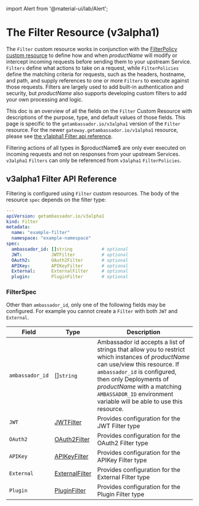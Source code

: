 
import Alert from '@material-ui/lab/Alert';

# The **Filter** Resource (v3alpha1)

The `Filter` custom resource works in conjunction with the [FilterPolicy custom resource][] to define how and when $productName$ will
modify or intercept incoming requests before sending them to your upstream Service. `Filters` define what actions to take on a request,
while `FilterPolicies` define the matching criteria for requests, such as the headers, hostname, and path, and supply references to
one or more `Filters` to execute against those requests. Filters are largely used to add built-in authentication and security, but
$productName$ also supports developing custom filters to add your own processing and logic.

This doc is an overview of all the fields on the `Filter` Custom Resource with descriptions of the purpose, type, and default values of those fields.
This page is specific to the `getambassador.io/v3alpha1` version of the `Filter` resource. For the newer `gateway.getambassador.io/v1alpha1` resource,
please see [the v1alpha1 Filter api reference][].

<Alert severity="info">
    Filtering actions of all types in $productName$ are only ever executed on incoming requests and not on responses from your upstream Services.
</Alert>

<Alert severity="info">
    <code>v3alpha1</code> <code>Filters</code> can only be referenced from <code>v3alpha1</code> <code>FilterPolicies</code>.
</Alert>

## v3alpha1 Filter API Reference

Filtering is configured using `Filter` custom resources.  The body of the resource `spec` depends on the filter type:

```yaml
---
apiVersion: getambassador.io/v3alpha1
kind: Filter
metadata:
  name: "example-filter"
  namespace: "example-namespace"
spec:
  ambassador_id: []string           # optional
  JWT:           JWTFilter          # optional
  OAuth2:        OAuth2Filter       # optional
  APIKey:        APIKeyFilter       # optional
  External:      ExternalFilter     # optional
  plugin:        PluginFilter       # optional
```

### FilterSpec

Other than `ambassador_id`, only one of the following fields may be configured. For example you cannot create a `Filter` with both
`JWT` and `External`.

| **Field**        | **Type**                                                     | **Description**                                                                       |
|------------------|--------------------------------------------------------------|-----------------------------------------------------------------------------------|
| `ambassador_id`  | \[\]`string`                 | Ambassador id accepts a list of strings that allow you to restrict which instances of $productName$ can use/view this resource. If `ambassador_id` is configured, then only Deployments of $productName$ with a matching `AMBASSADOR_ID` environment variable will be able to use this resource. |
| `JWT`            | [JWTFilter][]                                                | Provides configuration for the JWT Filter type                   |
| `OAuth2`         | [OAuth2Filter][]                                             | Provides configuration for the OAuth2 Filter type         |
| `APIKey`         | [APIKeyFilter][]                                             | Provides configuration for the APIKey Filter type      |
| `External`       | [ExternalFilter][]                                           | Provides configuration for the External Filter type  |
| `Plugin`         | [PluginFilter][]                                             | Provides configuration for the Plugin Filter type  |

[FilterPolicy custom resource]: ../filterpolicy
[JWTFilter]: ../filter-jwt
[PluginFilter]: ../filter-plugin
[OAuth2Filter]: ../filter-oauth2
[APIKeyFilter]:  ../filter-apikey
[ExternalFilter]: ../filter-external
[the v1alpha1 Filter api reference]: ../../../gateway-getambassador/v1alpha1/filter
